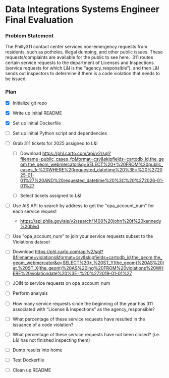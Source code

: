 # Data Integrations Systems Engineer Final Evaluation


### Problem Statement

The Philly311 contact center services non-emergency requests from residents, such as potholes, illegal dumping, and other public issues. These requests/complaints are available for the public to see here.  311 routes certain service requests to the department of Licenses and Inspections (service requests for which L&I is the “agency_responsible”), and then L&I sends out inspectors to determine if there is a code violation that needs to be issued. 

### Plan

- [x] Initialize git repo

- [x] Write up initial README

- [x] Set up initial Dockerfile

- [ ] Set up initial Python script and dependencies

- [ ] Grab 311 tickets for 2025 assigned to L&I

  - [ ] Download https://phl.carto.com/api/v2/sql?filename=public_cases_fc&format=csv&skipfields=cartodb_id,the_geom,the_geom_webmercator&q=SELECT%20*%20FROM%20public_cases_fc%20WHERE%20requested_datetime%20%3E=%20%272025-01-01%27%20AND%20requested_datetime%20%3C%20%272026-01-01%27

  - [ ] Select tickets assigned to L&I

- [ ] Use AIS API to search  by address to get the "opa_account_num" for each service request

  - https://api.phila.gov/ais/v2/search/1400%20john%20f%20kennedy%20blvd

- [ ]  Use "opa_account_num" to join your service requests subset to the Violations dataset

  - [ ] Download https://phl.carto.com/api/v2/sql?&filename=violations&format=csv&skipfields=cartodb_id,the_geom,the_geom_webmercator&q=SELECT%20*,%20ST_Y(the_geom)%20AS%20lat,%20ST_X(the_geom)%20AS%20lng%20FROM%20violations%20WHERE%20violationdate%20%3E=%20%272019-01-01%27

  - [ ] JOIN to service requests on opa_account_num

- [ ]  Perform analysis

  - [ ] How many service requests since the beginning of the year has 311 associated with “License & Inspections” as the agency_responsible? 
    
  - [ ] What percentage of these service requests have resulted in the issuance of a code violation? 

  - [ ] What percentage of these service requests have not been closed? (i.e. L&I has not finished inspecting them)

- [ ] Dump results into home

- [ ] Test Dockerfile

- [ ] Clean up README


